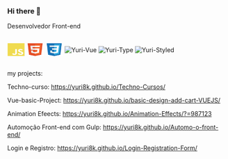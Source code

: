 ### Hi there 👋

Desenvolvedor Front-end

<div style="display: inline_block"><br>
  <img align="center" alt="Yuri-JS" height="30" width="40" src="https://raw.githubusercontent.com/devicons/devicon/master/icons/javascript/javascript-plain.svg">
  <img align="center" alt="Yuri-HTML" height="30" width="40" src="https://raw.githubusercontent.com/devicons/devicon/master/icons/html5/html5-original.svg">
  <img align="center" alt="Yuri-CSS" height="30" width="40" src="https://raw.githubusercontent.com/devicons/devicon/master/icons/css3/css3-original.svg">
  <img align="center" alt="Yuri-Vue" height="30" width="40" src="https://img.shields.io/badge/Vue.js-4FC08D?logo=vuedotjs&logoColor=fff&style=for-the-badge">
  <img align="center" alt="Yuri-Type" height="30" width="40" src="https://img.shields.io/badge/TypeScript-3178C6?logo=typescript&logoColor=fff&style=for-the-badge">
  <img align="center" alt="Yuri-Styled" height="30" width="40" src="https://img.shields.io/badge/styled--components-DB7093?logo=styledcomponents&logoColor=fff&style=for-the-badge">
</div>
<br>

my projects:

Techno-curso: https://yuri8k.github.io/Techno-Cursos/

Vue-basic-Project: https://yuri8k.github.io/basic-design-add-cart-VUEJS/

Animation Efeects: https://yuri8k.github.io/Animation-Effects/?=987123

Automoção Front-end com Gulp: https://yuri8k.github.io/Automo-o-front-end/

Login e Registro: https://yuri8k.github.io/Login-Registration-Form/
